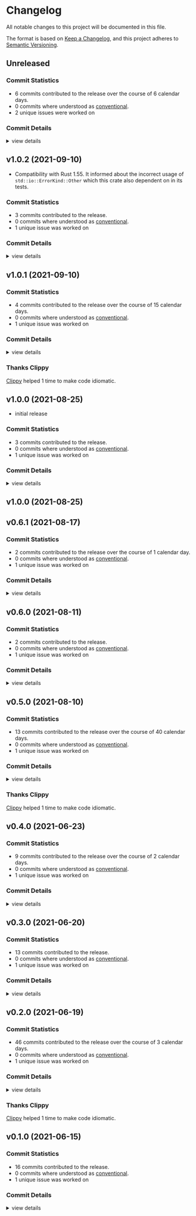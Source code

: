 # Changelog

All notable changes to this project will be documented in this file.

The format is based on [Keep a Changelog](https://keepachangelog.com/en/1.0.0/),
and this project adheres to [Semantic Versioning](https://semver.org/spec/v2.0.0.html).

## Unreleased

### Commit Statistics

<csr-read-only-do-not-edit/>

 - 6 commits contributed to the release over the course of 6 calendar days.
 - 0 commits where understood as [conventional](https://www.conventionalcommits.org).
 - 2 unique issues were worked on

### Commit Details

<csr-read-only-do-not-edit/>

<details><summary>view details</summary>

 * **#198**
    - Rebuild all changelogs to assure properly ordered headlines (4a9a05f)
    - Sort all commits by time, descending… (f536bad)
    - greatly reduce changelog size now that the traversal fix is applied (a0bc98c)
    - Fixup remaining changelogs… (2f75db2)
 * **Uncategorized**
    - make fmt, but now it picked up some parts that usually don't get altered… (01f7b72)
    - Update changelogs just for fun (21541b3)
</details>

## v1.0.2 (2021-09-10)

- Compatibility with Rust 1.55. It informed about the incorrect usage of `std::io::ErrorKind::Other` which this crate also dependent on in its tests.

### Commit Statistics

<csr-read-only-do-not-edit/>

 - 3 commits contributed to the release.
 - 0 commits where understood as [conventional](https://www.conventionalcommits.org).
 - 1 unique issue was worked on

### Commit Details

<csr-read-only-do-not-edit/>

<details><summary>view details</summary>

 * **Uncategorized**
    - Release git-tempfile v1.0.2 (310ea73)
    - Update changelogs once more… (d57d279)
    - Update changelogs retro-actively… (78cfe0a)
</details>

## v1.0.1 (2021-09-10)

### Commit Statistics

<csr-read-only-do-not-edit/>

 - 4 commits contributed to the release over the course of 15 calendar days.
 - 0 commits where understood as [conventional](https://www.conventionalcommits.org).
 - 1 unique issue was worked on

### Commit Details

<csr-read-only-do-not-edit/>

<details><summary>view details</summary>

 * **Uncategorized**
    - Release git-tempfile v1.0.1 (295eb37)
    - [tempfile #195] adapt to Rust 1.55 (d9e71ac)
    - thanks clippy (4701296)
    - Merge pull request #172 from mellowagain/main (61aebbf)
</details>

### Thanks Clippy

<csr-read-only-do-not-edit/>

[Clippy](https://github.com/rust-lang/rust-clippy) helped 1 time to make code idiomatic. 

## v1.0.0 (2021-08-25)

- initial release

### Commit Statistics

<csr-read-only-do-not-edit/>

 - 3 commits contributed to the release.
 - 0 commits where understood as [conventional](https://www.conventionalcommits.org).
 - 1 unique issue was worked on

### Commit Details

<csr-read-only-do-not-edit/>

<details><summary>view details</summary>

 * **Uncategorized**
    - Release git-tempfile v1.0.0 (1238535)
    - [stability #171] prepare git-lock and git-tempfile release (3a1cf4d)
    - [stability #171] Prime git-tempfile and git-lock for release (01278fe)
</details>

## v1.0.0 (2021-08-25)

## v0.6.1 (2021-08-17)

### Commit Statistics

<csr-read-only-do-not-edit/>

 - 2 commits contributed to the release over the course of 1 calendar day.
 - 0 commits where understood as [conventional](https://www.conventionalcommits.org).
 - 1 unique issue was worked on

### Commit Details

<csr-read-only-do-not-edit/>

<details><summary>view details</summary>

 * **Uncategorized**
    - Release git-tempfile v0.6.1 (eda952f)
    - Apply nightly rustfmt rules. (5e0edba)
</details>

## v0.6.0 (2021-08-11)

### Commit Statistics

<csr-read-only-do-not-edit/>

 - 2 commits contributed to the release.
 - 0 commits where understood as [conventional](https://www.conventionalcommits.org).
 - 1 unique issue was worked on

### Commit Details

<csr-read-only-do-not-edit/>

<details><summary>view details</summary>

 * **Uncategorized**
    - (cargo-release) version 0.6.0 (d58f37e)
    - [utils #154] refactor: bool.then(||this) - neat (1dec1c4)
</details>

## v0.5.0 (2021-08-10)

### Commit Statistics

<csr-read-only-do-not-edit/>

 - 13 commits contributed to the release over the course of 40 calendar days.
 - 0 commits where understood as [conventional](https://www.conventionalcommits.org).
 - 1 unique issue was worked on

### Commit Details

<csr-read-only-do-not-edit/>

<details><summary>view details</summary>

 * **Uncategorized**
    - (cargo-release) version 0.5.0 (0e11e98)
    - [pack #153] implement io traits for tempfiles (59d03d6)
    - clippy on tests and thanks clippy (a77a71c)
    - thanks clippy (e1964e4)
    - Merge branch 'remove-unnecessary-unsafe' (7a3c5c1)
    - Remove unnecessary pub(crate) exports (3d2456e)
    - [lock] support recoverable commits (b2217e7)
    - [ref] support for persistence with recovery (d8b2d66)
    - [ref] refactor (a261b82)
    - [ref] allow reflogs to be created in place of empty directory trees (80a6e0e)
    - [tempfile] a way to delete empty dirs recursively (6025aa0)
    - Bump libc from 0.2.97 to 0.2.98 (caf6495)
    - [tempfile] close a tempfile while keeping track of it (aa96ed1)
</details>

### Thanks Clippy

<csr-read-only-do-not-edit/>

[Clippy](https://github.com/rust-lang/rust-clippy) helped 1 time to make code idiomatic. 

## v0.4.0 (2021-06-23)

### Commit Statistics

<csr-read-only-do-not-edit/>

 - 9 commits contributed to the release over the course of 2 calendar days.
 - 0 commits where understood as [conventional](https://www.conventionalcommits.org).
 - 1 unique issue was worked on

### Commit Details

<csr-read-only-do-not-edit/>

<details><summary>view details</summary>

 * **Uncategorized**
    - (cargo-release) version 0.4.0 (4512798)
    - [lock] add [must_use = "reason"] attribute where it matters (813c46b)
    - [lock] refactor, remaining docs (956e69f)
    - [lock] tests green (3706b26)
    - [lock] cleanup signal handling even more… (9fb13d2)
    - [lock] first tests and a lot of refactoring (3c34194)
    - [lock] refactor; Marker is definitely not necessary… (6af84c9)
    - [lock] test what happens if multiple tempfiles are created (17942c7)
    - [lock] sketch API (f0e1427)
</details>

## v0.3.0 (2021-06-20)

### Commit Statistics

<csr-read-only-do-not-edit/>

 - 13 commits contributed to the release.
 - 0 commits where understood as [conventional](https://www.conventionalcommits.org).
 - 1 unique issue was worked on

### Commit Details

<csr-read-only-do-not-edit/>

<details><summary>view details</summary>

 * **Uncategorized**
    - (cargo-release) version 0.3.0 (92f3a83)
    - [tempfile] refactor (f3144a8)
    - [tempfile] remaining tests (450db66)
    - [tempfile] refactor (3bafa7b)
    - [tempfile] implement 'closed' version of tempfile (d4bb61d)
    - [tempfile] refactor (4788222)
    - [tempfile] fix docs (3cd6712)
    - [tempfile] sketch of a closed registration with different types (db9bb11)
    - [tempfile] refactor (8a0ce64)
    - [tempfile] typesafe diffentiation between writable tempfiles and closed ones (3b424b1)
    - [tempfile] refactor (913f301)
    - [tempfile] refactor (9384617)
    - [tempfile] implement 'map' on tempfile to realize that 'close()' can't be done… (f4a1d33)
</details>

## v0.2.0 (2021-06-19)

### Commit Statistics

<csr-read-only-do-not-edit/>

 - 46 commits contributed to the release over the course of 3 calendar days.
 - 0 commits where understood as [conventional](https://www.conventionalcommits.org).
 - 1 unique issue was worked on

### Commit Details

<csr-read-only-do-not-edit/>

<details><summary>view details</summary>

 * **Uncategorized**
    - (cargo-release) version 0.2.0 (7c2eb36)
    - [tempfile] improve docs (d311b08)
    - thanks clippy (a0f9803)
    - [tempfile] refactor (3a0f1ad)
    - [tempfile] refactor (9b8abd0)
    - [tempfile] cleanup control for named and unnamed tempfiles (0ef85a2)
    - [tempfile] all remaining remove_dir tests I can think of (3e45e5f)
    - [tempfile] first bunch of tests for error handling and basic function of rmdir (ba41a15)
    - [tempfile] quick impl of remove-dir iter without tests (bf48913)
    - [tempfile] refactor (9226dbe)
    - [tempfile] refactor (730b733)
    - [tempfile] refactor (1da35ce)
    - [tempfile] improve Retries documentation; retries docs for remove_dir (e665a5f)
    - [tempfile] sketch how tempfile cleanup should be configured… (71acede)
    - [tempfile] logic fixed, it's working (6ad4946)
    - [tempfile] better counting, but… (972113f)
    - [tempfile] better retry counts (c7a35ca)
    - [tempfile] refactor (273d722)
    - [tempfile] a better way to count retries… (e110b97)
    - [tempfile] trying to implement remove_dir really shows that… (1319b90)
    - [tempfile] docs for create_dir; frame for remove_dir; (aa6b6d1)
    - [tempfile] tests for automatic directory creation (3bd5cee)
    - [tempfile] refactor (d441312)
    - [tempfile] use create_dir::all based on configuration… (156c021)
    - [tempfile] remove todo (5a14ab6)
    - [tempfile] more information about error cases, too (7415141)
    - [tempfile] refactor (ae0c97a)
    - [tempfile] refactor (7c7658d)
    - [tempfile] test for racy directory creation… (c9073bf)
    - [tempfile] verify existing files are handled correctly (28fee55)
    - [tempfile] a test for directory creation limits (584b4b7)
    - [tempfile] limit retries for directory creation… (1536c7a)
    - [tempfile] refactor (fa7b8e9)
    - [tempfile] handle interrupts and assure there is an end to it (dc0afbd)
    - [tempfile] first recursive directory creation (b01faa9)
    - [tempfile] refactor (7b59392)
    - [tempfile] another test (9e4834d)
    - [tempfile] first sketch of iterator based create directory all… (314693c)
    - [lock] frame for git-lock crate (e6bc87d)
    - [tempfile] add journey test to validate operation on process level (2d1efd4)
    - [tempfile] more docs (d0c5e6b)
    - refactor (e0b7f69)
    - [tempfile] clean cargo manifest (d43f514)
    - [tempfile] fix windows for good (3192a47)
    - [tempfile] fix windows build (hopefully) (6c1df66)
    - [tempfile] refactor (4a45df0)
</details>

### Thanks Clippy

<csr-read-only-do-not-edit/>

[Clippy](https://github.com/rust-lang/rust-clippy) helped 1 time to make code idiomatic. 

## v0.1.0 (2021-06-15)

### Commit Statistics

<csr-read-only-do-not-edit/>

 - 16 commits contributed to the release.
 - 0 commits where understood as [conventional](https://www.conventionalcommits.org).
 - 1 unique issue was worked on

### Commit Details

<csr-read-only-do-not-edit/>

<details><summary>view details</summary>

 * **Uncategorized**
    - [tempfile] prepare release (c0f7fde)
    - [tempfile] an example to show off signal handlers (f325e69)
    - [tempfile] remaining docs (d334dc0)
    - [tempfile] restore original signal handler behaviour. (9f91dd8)
    - [tempfile] process-id filter on deletion to support forks (611056f)
    - [tempfile] implement handler correctly, probably. (8cb0bbc)
    - [tempfile] remove tempfiles on shutdown, but… (954b760)
    - [tempfile] switch to dashmap as slab (6164719)
    - [tempfile] a more realistic slab test shows the index can get quite high. (915f14c)
    - [tempfile] first step towards clearing tempfiles… (b0e0cee)
    - [tempfile] precisely named tempfiles (edc74f0)
    - [tempfile] `take()` method (d377397)
    - [tempfile] basic operation of a tempfile (a692950)
    - [tempfile] show that slabs can store a lot actually (0cc5b33)
    - [tempfile] initial docs as there is a lot to consider (9dffc2b)
    - [tempfile] crate frame (1b04c39)
</details>

